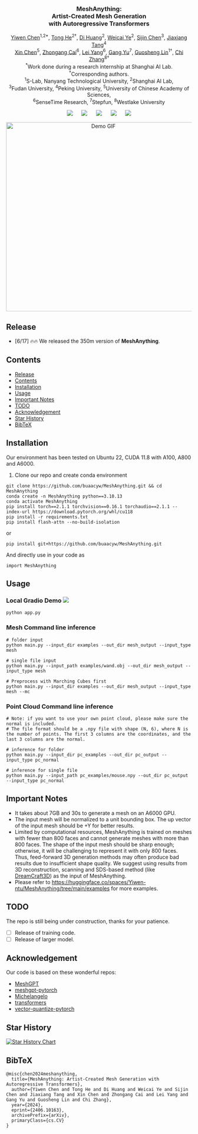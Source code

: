 <p align="center">
  <h3 align="center"><strong>MeshAnything:<br> Artist-Created Mesh Generation<br> with Autoregressive Transformers</strong></h3>

<p align="center">
    <a href="https://buaacyw.github.io/">Yiwen Chen</a><sup>1,2*</sup>,
    <a href="https://tonghe90.github.io/">Tong He</a><sup>2†</sup>,
    <a href="https://dihuang.me/">Di Huang</a><sup>2</sup>,
    <a href="https://ywcmaike.github.io/">Weicai Ye</a><sup>2</sup>,
    <a href="https://ch3cook-fdu.github.io/">Sijin Chen</a><sup>3</sup>,
    <a href="https://me.kiui.moe/">Jiaxiang Tang</a><sup>4</sup><br>
    <a href="https://chenxin.tech/">Xin Chen</a><sup>5</sup>,
    <a href="https://caizhongang.github.io/">Zhongang Cai</a><sup>6</sup>,
    <a href="https://scholar.google.com.hk/citations?user=jZH2IPYAAAAJ&hl=en">Lei Yang</a><sup>6</sup>,
    <a href="https://www.skicyyu.org/">Gang Yu</a><sup>7</sup>,
    <a href="https://guosheng.github.io/">Guosheng Lin</a><sup>1†</sup>,
    <a href="https://icoz69.github.io/">Chi Zhang</a><sup>8†</sup>
    <br>
    <sup>*</sup>Work done during a research internship at Shanghai AI Lab.
    <br>
    <sup>†</sup>Corresponding authors.
    <br>
    <sup>1</sup>S-Lab, Nanyang Technological University,
    <sup>2</sup>Shanghai AI Lab,
    <br>
    <sup>3</sup>Fudan University,
    <sup>4</sup>Peking University,
    <sup>5</sup>University of Chinese Academy of Sciences,
    <br>
    <sup>6</sup>SenseTime Research,
    <sup>7</sup>Stepfun,
    <sup>8</sup>Westlake University
</p>


<div align="center">

<a href='https://arxiv.org/abs/2406.10163'><img src='https://img.shields.io/badge/arXiv-2406.10163-b31b1b.svg'></a> &nbsp;&nbsp;&nbsp;&nbsp;
 <a href='https://buaacyw.github.io/mesh-anything/'><img src='https://img.shields.io/badge/Project-Page-Green'></a> &nbsp;&nbsp;&nbsp;&nbsp;
 <a href='https://github.com/buaacyw/MeshAnything/blob/master/LICENSE.txt'><img src='https://img.shields.io/badge/License-SLab-blue'></a> &nbsp;&nbsp;&nbsp;&nbsp;
<a href="https://huggingface.co/Yiwen-ntu/MeshAnything/tree/main"><img src="https://img.shields.io/badge/%F0%9F%A4%97%20Weights-HF-orange"></a> &nbsp;&nbsp;&nbsp;&nbsp;
<a href="https://huggingface.co/spaces/Yiwen-ntu/MeshAnything"><img src="https://img.shields.io/badge/%F0%9F%A4%97%20Gradio%20Demo-HF-orange"></a>

</div>


<p align="center">
    <img src="demo/demo_video.gif" alt="Demo GIF" width="512px" />
</p>


## Release
- [6/17] 🔥🔥 We released the 350m version of **MeshAnything**.

## Contents
- [Release](#release)
- [Contents](#contents)
- [Installation](#installation)
- [Usage](#usage)
- [Important Notes](#important-notes)
- [TODO](#todo)
- [Acknowledgement](#acknowledgement)
- [Star History](#star-history)
- [BibTeX](#bibtex)

## Installation
Our environment has been tested on Ubuntu 22, CUDA 11.8 with A100, A800 and A6000.
1. Clone our repo and create conda environment
```
git clone https://github.com/buaacyw/MeshAnything.git && cd MeshAnything
conda create -n MeshAnything python==3.10.13
conda activate MeshAnything
pip install torch==2.1.1 torchvision==0.16.1 torchaudio==2.1.1 --index-url https://download.pytorch.org/whl/cu118
pip install -r requirements.txt
pip install flash-attn --no-build-isolation
```
or
```shell
pip install git+https://github.com/buaacyw/MeshAnything.git
```
And directly use in your code as
```
import MeshAnything
```

## Usage
### Local Gradio Demo <a href='https://github.com/gradio-app/gradio'><img src='https://img.shields.io/github/stars/gradio-app/gradio'></a>
```
python app.py
```

### Mesh Command line inference
```
# folder input
python main.py --input_dir examples --out_dir mesh_output --input_type mesh

# single file input
python main.py --input_path examples/wand.obj --out_dir mesh_output --input_type mesh

# Preprocess with Marching Cubes first
python main.py --input_dir examples --out_dir mesh_output --input_type mesh --mc
```
### Point Cloud Command line inference
```
# Note: if you want to use your own point cloud, please make sure the normal is included.
# The file format should be a .npy file with shape (N, 6), where N is the number of points. The first 3 columns are the coordinates, and the last 3 columns are the normal.

# inference for folder
python main.py --input_dir pc_examples --out_dir pc_output --input_type pc_normal

# inference for single file
python main.py --input_path pc_examples/mouse.npy --out_dir pc_output --input_type pc_normal
```

## Important Notes
- It takes about 7GB and 30s to generate a mesh on an A6000 GPU.
- The input mesh will be normalized to a unit bounding box. The up vector of the input mesh should be +Y for better results.
- Limited by computational resources, MeshAnything is trained on meshes with fewer than 800 faces and cannot generate meshes with more than 800 faces. The shape of the input mesh should be sharp enough; otherwise, it will be challenging to represent it with only 800 faces. Thus, feed-forward 3D generation methods may often produce bad results due to insufficient shape quality. We suggest using results from 3D reconstruction, scanning and SDS-based method (like [DreamCraft3D](https://github.com/deepseek-ai/DreamCraft3D)) as the input of MeshAnything.
- Please refer to https://huggingface.co/spaces/Yiwen-ntu/MeshAnything/tree/main/examples for more examples.
## TODO

The repo is still being under construction, thanks for your patience. 
- [ ] Release of training code.
- [ ] Release of larger model.

## Acknowledgement

Our code is based on these wonderful repos:

* [MeshGPT](https://nihalsid.github.io/mesh-gpt/)
* [meshgpt-pytorch](https://github.com/lucidrains/meshgpt-pytorch)
* [Michelangelo](https://github.com/NeuralCarver/Michelangelo)
* [transformers](https://github.com/huggingface/transformers)
* [vector-quantize-pytorch](https://github.com/lucidrains/vector-quantize-pytorch)

## Star History

[![Star History Chart](https://api.star-history.com/svg?repos=buaacyw/MeshAnything&type=Date)](https://star-history.com/#buaacyw/MeshAnything&Date)

## BibTeX
```
@misc{chen2024meshanything,
  title={MeshAnything: Artist-Created Mesh Generation with Autoregressive Transformers},
  author={Yiwen Chen and Tong He and Di Huang and Weicai Ye and Sijin Chen and Jiaxiang Tang and Xin Chen and Zhongang Cai and Lei Yang and Gang Yu and Guosheng Lin and Chi Zhang},
  year={2024},
  eprint={2406.10163},
  archivePrefix={arXiv},
  primaryClass={cs.CV}
}
```
